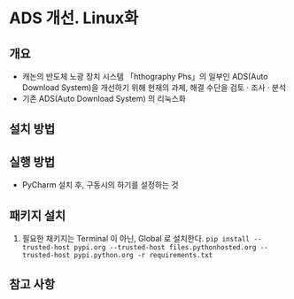 # ADS 개선. Linux화

## 개요
- 캐논의 반도체 노광 장치 시스템 「hthography Phs」의 일부인 ADS(Auto Download System)을 개선하기 위해 현재의 과제, 해결 수단을 검토 · 조사 · 분석
- 기존 ADS(Auto Download System) 의 리눅스화

## 설치 방법

## 실행 방법
- PyCharm 설치 후, 구동시의 하기를 설정하는 것

## 패키지 설치
1. 필요한 채키지는 Terminal 이 아닌, Global 로 설치한다.
`pip install --trusted-host pypi.org --trusted-host files.pythonhosted.org --trusted-host pypi.python.org -r requirements.txt`




## 참고 사항

